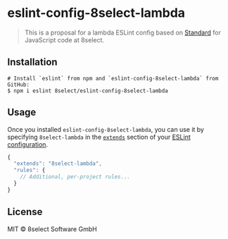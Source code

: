 # eslint-config-8select-lambda

> This is a proposal for a lambda ESLint config based on [Standard](https://github.com/feross/standard) for JavaScript code at 8select.


## Installation

```
# Install `eslint` from npm and `eslint-config-8select-lambda` from GitHub:
$ npm i eslint 8select/eslint-config-8select-lambda
```


## Usage

Once you installed `eslint-config-8select-lambda`, you can use it by specifying `8select-lambda` in the [`extends`](http://eslint.org/docs/user-guide/configuring#extending-configuration-files) section of your [ESLint configuration](http://eslint.org/docs/user-guide/configuring).

```js
{
  "extends": "8select-lambda",
  "rules": {
    // Additional, per-project rules...
  }
}
```


## License

MIT © 8select Software GmbH
